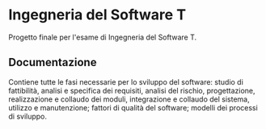 # Ingegneria del Software T

Progetto finale per l'esame di Ingegneria del Software T.

## Documentazione

Contiene tutte le fasi necessarie per lo sviluppo del software: studio di fattibilità, analisi e specifica dei requisiti, analisi del rischio, progettazione, realizzazione e collaudo dei moduli, integrazione e collaudo del sistema, utilizzo e manutenzione; fattori di qualità del software; modelli dei processi di sviluppo.
